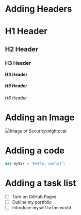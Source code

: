 # Adding Headers 

# H1 Header
## H2 Header
### H3 Header
#### H4 Header
##### H5 Header
###### H6 Header

# Adding an Image

![Image of Securityknightocat](https://octodex.github.com/images/securityknightocat.png)

# Adding a code

``` javascript
var myVar = "Hello, world!";
```

# Adding a task list

- [ ] Turn on GitHub Pages
- [ ] Outline my portfolio
- [ ] Introduce myself to the world
